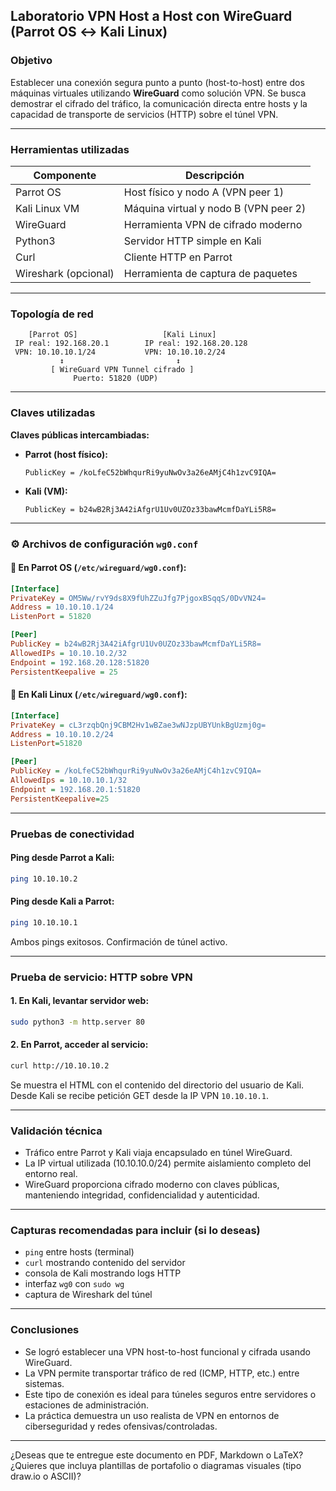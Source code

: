 ## **Laboratorio VPN Host a Host con WireGuard (Parrot OS ↔ Kali Linux)**

### Objetivo

Establecer una conexión segura punto a punto (host-to-host) entre dos máquinas virtuales utilizando **WireGuard** como solución VPN. Se busca demostrar el cifrado del tráfico, la comunicación directa entre hosts y la capacidad de transporte de servicios (HTTP) sobre el túnel VPN.

---

### Herramientas utilizadas

| Componente           | Descripción                           |
| -------------------- | ------------------------------------- |
| Parrot OS            | Host físico y nodo A (VPN peer 1)     |
| Kali Linux VM        | Máquina virtual y nodo B (VPN peer 2) |
| WireGuard            | Herramienta VPN de cifrado moderno    |
| Python3              | Servidor HTTP simple en Kali          |
| Curl                 | Cliente HTTP en Parrot                |
| Wireshark (opcional) | Herramienta de captura de paquetes    |

---

### Topología de red

```
    [Parrot OS]                   [Kali Linux]
 IP real: 192.168.20.1        IP real: 192.168.20.128
 VPN: 10.10.10.1/24           VPN: 10.10.10.2/24
           ↕                         ↕
         [ WireGuard VPN Tunnel cifrado ]
              Puerto: 51820 (UDP)
```

---

### Claves utilizadas

**Claves públicas intercambiadas:**

* **Parrot (host físico):**

  ```text
  PublicKey = /koLfeC52bWhqurRi9yuNwOv3a26eAMjC4h1zvC9IQA=

  ```
* **Kali (VM):**

  ```text
  PublicKey = b24wB2Rj3A42iAfgrU1Uv0UZOz33bawMcmfDaYLi5R8=
  
  ```

---

### ⚙️ Archivos de configuración `wg0.conf`

#### 📄 En Parrot OS (`/etc/wireguard/wg0.conf`):

```ini
[Interface]
PrivateKey = OM5Ww/rvY9ds8X9fUhZZuJfg7PjgoxBSqqS/0DvVN24=
Address = 10.10.10.1/24
ListenPort = 51820

[Peer]
PublicKey = b24wB2Rj3A42iAfgrU1Uv0UZOz33bawMcmfDaYLi5R8=
AllowedIPs = 10.10.10.2/32
Endpoint = 192.168.20.128:51820
PersistentKeepalive = 25


```

#### 📄 En Kali Linux (`/etc/wireguard/wg0.conf`):

```ini
[Interface]
PrivateKey = cL3rzqbQnj9CBM2Hv1wBZae3wNJzpUBYUnkBgUzmj0g=
Address = 10.10.10.2/24
ListenPort=51820

[Peer]
PublicKey = /koLfeC52bWhqurRi9yuNwOv3a26eAMjC4h1zvC9IQA=
AllowedIps = 10.10.10.1/32
Endpoint = 192.168.20.1:51820
PersistentKeepalive=25

```

---

### Pruebas de conectividad

#### Ping desde Parrot a Kali:

```bash
ping 10.10.10.2
```

#### Ping desde Kali a Parrot:

```bash
ping 10.10.10.1
```

Ambos pings exitosos. Confirmación de túnel activo.

---

### Prueba de servicio: HTTP sobre VPN

#### 1. En **Kali**, levantar servidor web:

```bash
sudo python3 -m http.server 80
```

#### 2. En **Parrot**, acceder al servicio:

```bash
curl http://10.10.10.2
```

Se muestra el HTML con el contenido del directorio del usuario de Kali.
Desde Kali se recibe petición GET desde la IP VPN `10.10.10.1`.

---

### Validación técnica

* Tráfico entre Parrot y Kali viaja encapsulado en túnel WireGuard.
* La IP virtual utilizada (10.10.10.0/24) permite aislamiento completo del entorno real.
* WireGuard proporciona cifrado moderno con claves públicas, manteniendo integridad, confidencialidad y autenticidad.

---

### Capturas recomendadas para incluir (si lo deseas)

* `ping` entre hosts (terminal)
* `curl` mostrando contenido del servidor
* consola de Kali mostrando logs HTTP
* interfaz `wg0` con `sudo wg`
* captura de Wireshark del túnel

---

### Conclusiones

* Se logró establecer una VPN host-to-host funcional y cifrada usando WireGuard.
* La VPN permite transportar tráfico de red (ICMP, HTTP, etc.) entre sistemas.
* Este tipo de conexión es ideal para túneles seguros entre servidores o estaciones de administración.
* La práctica demuestra un uso realista de VPN en entornos de ciberseguridad y redes ofensivas/controladas.

---

¿Deseas que te entregue este documento en PDF, Markdown o LaTeX? ¿Quieres que incluya plantillas de portafolio o diagramas visuales (tipo draw\.io o ASCII)?
